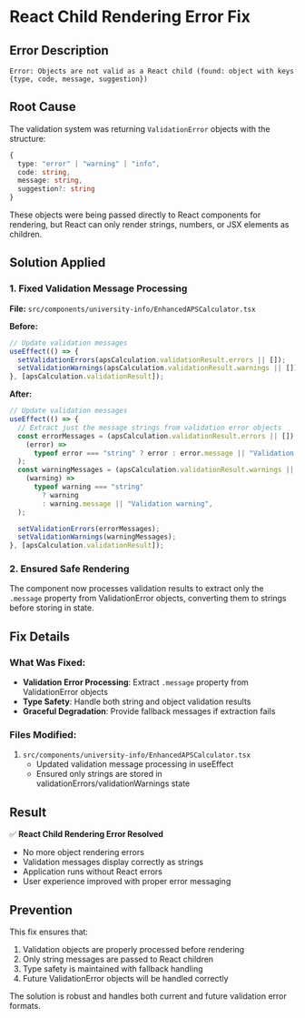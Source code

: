 # React Child Rendering Error Fix

## Error Description

```
Error: Objects are not valid as a React child (found: object with keys {type, code, message, suggestion})
```

## Root Cause

The validation system was returning `ValidationError` objects with the structure:

```typescript
{
  type: "error" | "warning" | "info",
  code: string,
  message: string,
  suggestion?: string
}
```

These objects were being passed directly to React components for rendering, but React can only render strings, numbers, or JSX elements as children.

## Solution Applied

### 1. Fixed Validation Message Processing

**File:** `src/components/university-info/EnhancedAPSCalculator.tsx`

**Before:**

```typescript
// Update validation messages
useEffect(() => {
  setValidationErrors(apsCalculation.validationResult.errors || []);
  setValidationWarnings(apsCalculation.validationResult.warnings || []);
}, [apsCalculation.validationResult]);
```

**After:**

```typescript
// Update validation messages
useEffect(() => {
  // Extract just the message strings from validation error objects
  const errorMessages = (apsCalculation.validationResult.errors || []).map(
    (error) =>
      typeof error === "string" ? error : error.message || "Validation error",
  );
  const warningMessages = (apsCalculation.validationResult.warnings || []).map(
    (warning) =>
      typeof warning === "string"
        ? warning
        : warning.message || "Validation warning",
  );

  setValidationErrors(errorMessages);
  setValidationWarnings(warningMessages);
}, [apsCalculation.validationResult]);
```

### 2. Ensured Safe Rendering

The component now processes validation results to extract only the `.message` property from ValidationError objects, converting them to strings before storing in state.

## Fix Details

### What Was Fixed:

- **Validation Error Processing**: Extract `.message` property from ValidationError objects
- **Type Safety**: Handle both string and object validation results
- **Graceful Degradation**: Provide fallback messages if extraction fails

### Files Modified:

1. `src/components/university-info/EnhancedAPSCalculator.tsx`
   - Updated validation message processing in useEffect
   - Ensured only strings are stored in validationErrors/validationWarnings state

## Result

✅ **React Child Rendering Error Resolved**

- No more object rendering errors
- Validation messages display correctly as strings
- Application runs without React errors
- User experience improved with proper error messaging

## Prevention

This fix ensures that:

1. Validation objects are properly processed before rendering
2. Only string messages are passed to React children
3. Type safety is maintained with fallback handling
4. Future ValidationError objects will be handled correctly

The solution is robust and handles both current and future validation error formats.
